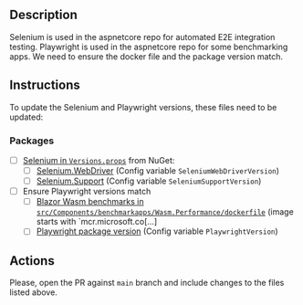 ## Description

Selenium is used in the aspnetcore repo for automated E2E integration testing.
Playwright is used in the aspnetcore repo for some benchmarking apps. We need to ensure the docker file and the package version match.

## Instructions

To update the Selenium and Playwright versions, these files need to be updated:

### Packages
  - [ ] [Selenium in `Versions.props`](eng/Versions.props) from NuGet:
    - [ ] [Selenium.WebDriver](https://www.nuget.org/packages/Selenium.WebDriver/) (Config variable `SeleniumWebDriverVersion`)
    - [ ] [Selenium.Support](https://www.nuget.org/packages/Selenium.Support/) (Config variable `SeleniumSupportVersion`)
  - [ ] Ensure Playwright versions match
    - [ ]  [Blazor Wasm benchmarks in `src/Components/benchmarkapps/Wasm.Performance/dockerfile`](src/Components/benchmarkapps/Wasm.Performance/dockerfile) (image starts with `mcr.microsoft.co[...]
    - [ ]  [Playwright package version](eng/Versions.props) (Config variable `PlaywrightVersion`)

## Actions

Please, open the PR against `main` branch and include changes to the files listed above.
